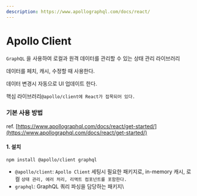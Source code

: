 ```yaml
---
description: https://www.apollographql.com/docs/react/
---
```


# Apollo Client

`GraphQL` 을 사용하여 로컬과 원격 데이터를 관리할 수 있는 상태 관리 라이브러리 &#x20;

데이터를 페치, 캐시, 수정할 때 사용한다.

&#x20;데이터 변경시 자동으로 UI 업데이트 한다.

핵심 라이브러리`@apollo/client에 React가 접목되어 있다.`

### 기본 사용 방법

ref. [https://www.apollographql.com/docs/react/get-started/](https://www.apollographql.com/docs/react/get-started/)

#### 1. 설치

`npm install @apollo/client graphql`

* `@apollo/client`: `Apollo Client` 세팅시 필요한 패키지로, in-memory 캐시, 로컬 `상태 관리, 에러 처리, 리액트 컴포넌트를 포함한다.`
* `graphql`: GraphQL 쿼리 파싱을 담당하는 패키지\
